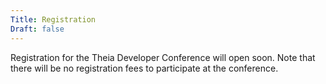 ```yaml
---
Title: Registration
Draft: false
---
```


Registration for the Theia Developer Conference will open soon. Note that there will be no registration fees to participate at the conference.

